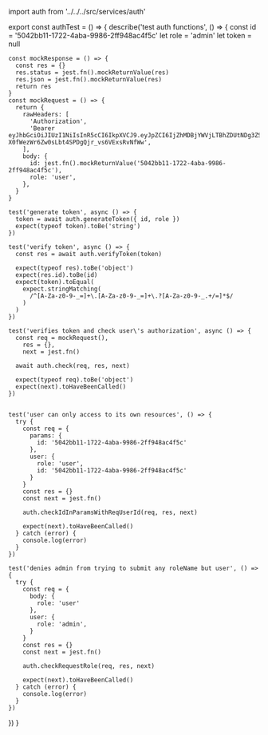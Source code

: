 import auth from '../../../src/services/auth'

export const authTest = () => {
  describe('test auth functions', () => {
    const id = '5042bb11-1722-4aba-9986-2ff948ac4f5c'
    let role = 'admin'
    let token = null

    const mockResponse = () => {
      const res = {}
      res.status = jest.fn().mockReturnValue(res)
      res.json = jest.fn().mockReturnValue(res)
      return res
    }
    const mockRequest = () => {
      return {
        rawHeaders: [
          'Authorization',
          'Bearer eyJhbGciOiJIUzI1NiIsInR5cCI6IkpXVCJ9.eyJpZCI6IjZhMDBjYWVjLTBhZDUtNDg3ZS1iNDBlLTMxYmQxMzE2ZjViYyIsImlhdCI6MTY3MTA5MzkzN30.LIWB-X0fWezWr6Zw0sLbt4SPDgQjr_vs6VExsRvNfWw',
        ],
        body: {
          id: jest.fn().mockReturnValue('5042bb11-1722-4aba-9986-2ff948ac4f5c'),
          role: 'user',
        },
      }
    }

    test('generate token', async () => {
      token = await auth.generateToken({ id, role })
      expect(typeof token).toBe('string')
    })

    test('verify token', async () => {
      const res = await auth.verifyToken(token)

      expect(typeof res).toBe('object')
      expect(res.id).toBe(id)
      expect(token).toEqual(
        expect.stringMatching(
          /^[A-Za-z0-9-_=]+\.[A-Za-z0-9-_=]+\.?[A-Za-z0-9-_.+/=]*$/
        )
      )
    })

    test('verifies token and check user\'s authorization', async () => {
      const req = mockRequest(),
        res = {},
        next = jest.fn()

      await auth.check(req, res, next)

      expect(typeof req).toBe('object')
      expect(next).toHaveBeenCalled()
    })

   
    test('user can only access to its own resources', () => {
      try {
        const req = {
          params: {
            id: '5042bb11-1722-4aba-9986-2ff948ac4f5c'
          },
          user: {
            role: 'user',
            id: '5042bb11-1722-4aba-9986-2ff948ac4f5c'
          }
        }
        const res = {}
        const next = jest.fn()

        auth.checkIdInParamsWithReqUserId(req, res, next)

        expect(next).toHaveBeenCalled()
      } catch (error) {
        console.log(error)
      }
    })

    test('denies admin from trying to submit any roleName but user', () => {
      try {
        const req = {
          body: {
            role: 'user'
          },
          user: {
            role: 'admin',
          }
        }
        const res = {}
        const next = jest.fn()

        auth.checkRequestRole(req, res, next)

        expect(next).toHaveBeenCalled()
      } catch (error) {
        console.log(error)
      }
    })
  })
}
